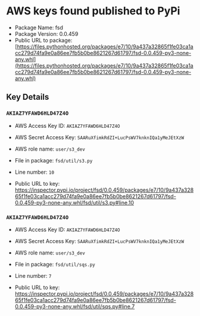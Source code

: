 # AWS keys found published to PyPi

* Package Name: fsd
* Package Version: 0.0.459
* Public URL to package: [https://files.pythonhosted.org/packages/e7/10/9a437a32865f1fe03ca1acc279d74fa9e0a86ee7fb5b0be8621267d61797/fsd-0.0.459-py3-none-any.whl](https://files.pythonhosted.org/packages/e7/10/9a437a32865f1fe03ca1acc279d74fa9e0a86ee7fb5b0be8621267d61797/fsd-0.0.459-py3-none-any.whl)

## Key Details

### `AKIAZ7YFAWD6HLD47Z4O`

* AWS Access Key ID: `AKIAZ7YFAWD6HLD47Z4O`
* AWS Secret Access Key: `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` 
* AWS role name: `user/s3_dev`
* File in package: `fsd/util/s3.py`
* Line number: `10`

* Public URL to key: https://inspector.pypi.io/project/fsd/0.0.459/packages/e7/10/9a437a32865f1fe03ca1acc279d74fa9e0a86ee7fb5b0be8621267d61797/fsd-0.0.459-py3-none-any.whl/fsd/util/s3.py#line.10



### `AKIAZ7YFAWD6HLD47Z4O`

* AWS Access Key ID: `AKIAZ7YFAWD6HLD47Z4O`
* AWS Secret Access Key: `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` 
* AWS role name: `user/s3_dev`
* File in package: `fsd/util/sqs.py`
* Line number: `7`

* Public URL to key: https://inspector.pypi.io/project/fsd/0.0.459/packages/e7/10/9a437a32865f1fe03ca1acc279d74fa9e0a86ee7fb5b0be8621267d61797/fsd-0.0.459-py3-none-any.whl/fsd/util/sqs.py#line.7


